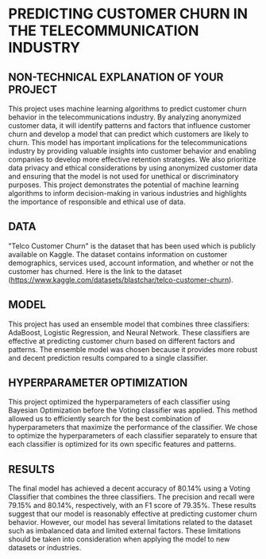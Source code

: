 # PREDICTING CUSTOMER CHURN IN THE TELECOMMUNICATION INDUSTRY

## NON-TECHNICAL EXPLANATION OF YOUR PROJECT
This project uses machine learning algorithms to predict customer churn behavior in the telecommunications industry. By analyzing anonymized customer data, it will identify patterns and factors that influence customer churn and develop a model that can predict which customers are likely to churn. This model has important implications for the telecommunications industry by providing valuable insights into customer behavior and enabling companies to develop more effective retention strategies. We also prioritize data privacy and ethical considerations by using anonymized customer data and ensuring that the model is not used for unethical or discriminatory purposes. This project demonstrates the potential of machine learning algorithms to inform decision-making in various industries and highlights the importance of responsible and ethical use of data.

## DATA
"Telco Customer Churn" is the dataset that has been used which is publicly available on Kaggle. The dataset contains information on customer demographics, services used, account information, and whether or not the customer has churned. Here is the link to the dataset (https://www.kaggle.com/datasets/blastchar/telco-customer-churn).

## MODEL 
This project has used an ensemble model that combines three classifiers: AdaBoost, Logistic Regression, and Neural Network. These classifiers are effective at predicting customer churn based on different factors and patterns. The ensemble model was chosen because it provides more robust and decent prediction results compared to a single classifier.

## HYPERPARAMETER OPTIMIZATION
This project optimized the hyperparameters of each classifier using Bayesian Optimization before the Voting classifier was applied. This method allowed us to efficiently search for the best combination of hyperparameters that maximize the performance of the classifier. We chose to optimize the hyperparameters of each classifier separately to ensure that each classifier is optimized for its own specific features and patterns.

## RESULTS
The final model has achieved a decent accuracy of 80.14% using a Voting Classifier that combines the three classifiers. The precision and recall were 79.15% and 80.14%, respectively, with an F1 score of 79.35%. These results suggest that our model is reasonably effective at predicting customer churn behavior. However, our model has several limitations related to the dataset such as imbalanced data and limited external factors. These limitations should be taken into consideration when applying the model to new datasets or industries.
